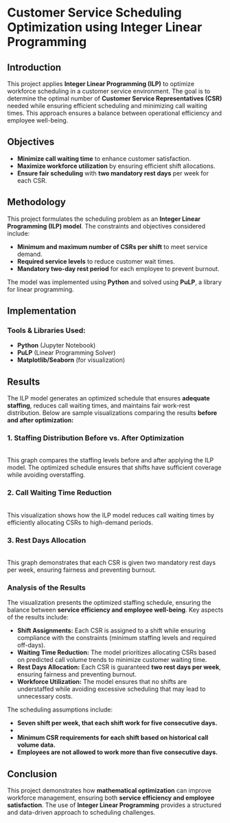 # Customer Service Scheduling Optimization using Integer Linear Programming

## Introduction

This project applies **Integer Linear Programming (ILP)** to optimize workforce scheduling in a customer service environment. The goal is to determine the optimal number of **Customer Service Representatives (CSR)** needed while ensuring efficient scheduling and minimizing call waiting times. This approach ensures a balance between operational efficiency and employee well-being.

## Objectives

- **Minimize call waiting time** to enhance customer satisfaction.
- **Maximize workforce utilization** by ensuring efficient shift allocations.
- **Ensure fair scheduling** with **two mandatory rest days** per week for each CSR.

## Methodology

This project formulates the scheduling problem as an **Integer Linear Programming (ILP) model**. The constraints and objectives considered include:

- **Minimum and maximum number of CSRs per shift** to meet service demand.
- **Required service levels** to reduce customer wait times.
- **Mandatory two-day rest period** for each employee to prevent burnout.

The model was implemented using **Python** and solved using **PuLP**, a library for linear programming.

## Implementation

### **Tools & Libraries Used:**

- **Python** (Jupyter Notebook)
- **PuLP** (Linear Programming Solver)
- **Matplotlib/Seaborn** (for visualization)

## Results

The ILP model generates an optimized schedule that ensures **adequate staffing**, reduces call waiting times, and maintains fair work-rest distribution. Below are sample visualizations comparing the results **before and after optimization:**

### **1. Staffing Distribution Before vs. After Optimization**

\
This graph compares the staffing levels before and after applying the ILP model. The optimized schedule ensures that shifts have sufficient coverage while avoiding overstaffing.

### **2. Call Waiting Time Reduction**

\
This visualization shows how the ILP model reduces call waiting times by efficiently allocating CSRs to high-demand periods.

### **3. Rest Days Allocation**

\
This graph demonstrates that each CSR is given two mandatory rest days per week, ensuring fairness and preventing burnout.

### **Analysis of the Results**

The visualization presents the optimized staffing schedule, ensuring the balance between **service efficiency and employee well-being**. Key aspects of the results include:

- **Shift Assignments:** Each CSR is assigned to a shift while ensuring compliance with the constraints (minimum staffing levels and required off-days).
- **Waiting Time Reduction:** The model prioritizes allocating CSRs based on predicted call volume trends to minimize customer waiting time.
- **Rest Days Allocation:** Each CSR is guaranteed **two rest days per week**, ensuring fairness and preventing burnout.
- **Workforce Utilization:** The model ensures that no shifts are understaffed while avoiding excessive scheduling that may lead to unnecessary costs.

The scheduling assumptions include:

- **Seven shift per week, that each shift work for five consecutive days.**
-
- **Minimum CSR requirements for each shift based on historical call volume data.**
- **Employees are not allowed to work more than five consecutive days.**

## Conclusion

This project demonstrates how **mathematical optimization** can improve workforce management, ensuring both **service efficiency and employee satisfaction**. The use of **Integer Linear Programming** provides a structured and data-driven approach to scheduling challenges.
